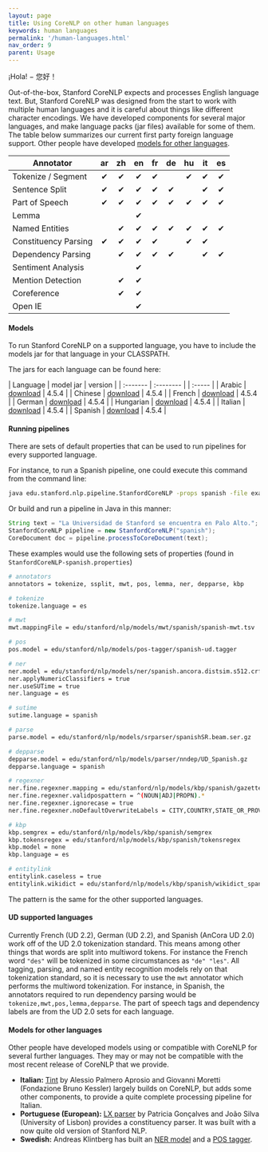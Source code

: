 ```yaml
---
layout: page
title: Using CoreNLP on other human languages
keywords: human languages
permalink: '/human-languages.html'
nav_order: 9
parent: Usage
---
```


¡Hola! − 您好！

Out-of-the-box, Stanford CoreNLP expects and processes English language text. But, Stanford CoreNLP was designed from the start to work with multiple human languages and it is careful about things like different character encodings. We have developed components for several major languages, and make language packs (jar files) available for some of them. The table below summarizes our current first party foreign language support. Other people have developed [models for other languages](#models-for-other-languages).

| Annotator            | ar | zh | en | fr | de | hu | it | es |
| ---------------      |:--:|:--:|:--:|:--:|:--:|:--:|:--:|:--:|
| Tokenize / Segment   | ✔  | ✔  | ✔  | ✔  |    | ✔  | ✔  | ✔  |
| Sentence Split       | ✔  | ✔  | ✔  | ✔  | ✔  |    | ✔  | ✔  |
| Part of Speech       | ✔  | ✔  | ✔  | ✔  | ✔  | ✔  | ✔  | ✔  |
| Lemma                |    |    | ✔  |    |    |    |    |    |
| Named Entities       |    | ✔  | ✔  | ✔  | ✔  | ✔  | ✔  | ✔  |
| Constituency Parsing | ✔  | ✔  | ✔  | ✔  |    | ✔  | ✔  |    |
| Dependency Parsing   |    | ✔  | ✔  | ✔  | ✔  |    | ✔  | ✔  |
| Sentiment Analysis   |    |    | ✔  |    |    |    |    |    |
| Mention Detection    |    | ✔  | ✔  |    |    |    |    |    |
| Coreference          |    | ✔  | ✔  |    |    |    |    |    |
| Open IE              |    |    | ✔  |    |    |    |    |    |

#### Models

To run Stanford CoreNLP on a supported language, you have to include the models jar for that language in your CLASSPATH.

The jars for each language can be found here:

| Language | model jar | version |
| :------- | :-------- | | :----- |
| Arabic  | [download](https://nlp.stanford.edu/software/stanford-corenlp-4.5.4-models-arabic.jar) | 4.5.4 |
| Chinese | [download](https://nlp.stanford.edu/software/stanford-corenlp-4.5.4-models-chinese.jar) | 4.5.4 |
| French | [download](https://nlp.stanford.edu/software/stanford-corenlp-4.5.4-models-french.jar) | 4.5.4 |
| German | [download](https://nlp.stanford.edu/software/stanford-corenlp-4.5.4-models-german.jar) | 4.5.4 |
| Hungarian | [download](https://nlp.stanford.edu/software/stanford-corenlp-4.5.4-models-hungarian.jar) | 4.5.4 |
| Italian | [download](https://nlp.stanford.edu/software/stanford-corenlp-4.5.4-models-italian.jar) | 4.5.4 |
| Spanish | [download](https://nlp.stanford.edu/software/stanford-corenlp-4.5.4-models-spanish.jar) | 4.5.4 |

#### Running pipelines

There are sets of default properties that can be used to run pipelines for every supported language.

For instance, to run a Spanish pipeline, one could execute this command from the command line:

```sh
java edu.stanford.nlp.pipeline.StanfordCoreNLP -props spanish -file example.txt
```

Or build and run a pipeline in Java in this manner:

```java
String text = "La Universidad de Stanford se encuentra en Palo Alto.";
StanfordCoreNLP pipeline = new StanfordCoreNLP("spanish");
CoreDocument doc = pipeline.processToCoreDocument(text);
```

These examples would use the following sets of properties (found in `StanfordCoreNLP-spanish.properties`)

```sh
# annotators
annotators = tokenize, ssplit, mwt, pos, lemma, ner, depparse, kbp

# tokenize
tokenize.language = es

# mwt
mwt.mappingFile = edu/stanford/nlp/models/mwt/spanish/spanish-mwt.tsv

# pos
pos.model = edu/stanford/nlp/models/pos-tagger/spanish-ud.tagger

# ner
ner.model = edu/stanford/nlp/models/ner/spanish.ancora.distsim.s512.crf.ser.gz
ner.applyNumericClassifiers = true
ner.useSUTime = true
ner.language = es

# sutime
sutime.language = spanish

# parse
parse.model = edu/stanford/nlp/models/srparser/spanishSR.beam.ser.gz

# depparse
depparse.model = edu/stanford/nlp/models/parser/nndep/UD_Spanish.gz
depparse.language = spanish

# regexner
ner.fine.regexner.mapping = edu/stanford/nlp/models/kbp/spanish/gazetteers/kbp_regexner_mapping_sp.tag
ner.fine.regexner.validpospattern = ^(NOUN|ADJ|PROPN).*
ner.fine.regexner.ignorecase = true
ner.fine.regexner.noDefaultOverwriteLabels = CITY,COUNTRY,STATE_OR_PROVINCE

# kbp
kbp.semgrex = edu/stanford/nlp/models/kbp/spanish/semgrex
kbp.tokensregex = edu/stanford/nlp/models/kbp/spanish/tokensregex
kbp.model = none
kbp.language = es

# entitylink
entitylink.caseless = true
entitylink.wikidict = edu/stanford/nlp/models/kbp/spanish/wikidict_spanish.tsv
```

The pattern is the same for the other supported languages.

#### UD supported languages

Currently French (UD 2.2), German (UD 2.2), and Spanish (AnCora UD 2.0) work off of the UD 2.0 tokenization standard. This means among other things that words are split into multiword tokens. For instance the French word `"des"` will be tokenized in some circumstances as `"de" "les"`. All tagging, parsing, and named entity recognition models rely on that tokenization standard, so it is necessary to use the `mwt` annotator which performs the multiword tokenization. For instance, in Spanish, the annotators required to run dependency parsing would be `tokenize,mwt,pos,lemma,depparse`. The part of speech tags and dependency labels are from the UD 2.0 sets for each language.

#### Models for other languages

Other people have developed models using or compatible with CoreNLP for several further languages. They may or may not be compatible with the most recent release of CoreNLP that we provide.

* **Italian:** [Tint](http://tint.fbk.eu/) by Alessio Palmero Aprosio and Giovanni Moretti (Fondazione Bruno Kessler) largely builds on CoreNLP, but adds some other components, to provide a quite complete processing pipeline for Italian.
* **Portuguese (European):** [LX parser](http://lxcenter.di.fc.ul.pt/tools/en/LXParserEN.html) by Patricia Gonçalves and João Silva (University of Lisbon)  provides a constituency parser. It was built with a now quite old version of Stanford NLP.
* **Swedish:** Andreas Klintberg has built an [NER model](https://medium.com/@klintcho/training-a-swedish-ner-model-for-stanford-corenlp-part-2-20a0cfd801dd#.vnow3swam) and a [POS tagger](https://medium.com/@klintcho/training-a-swedish-pos-tagger-for-stanford-corenlp-546e954a8ee7#.ms2ym1he3).
